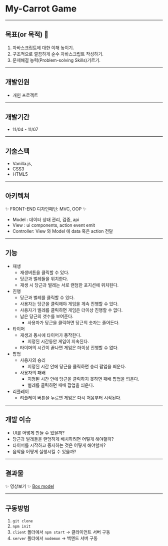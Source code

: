 # My-Carrot Game
---

## 목표(or 목적) :rocket: 
1. 자바스크립트에 대한 이해 높이기.
1. 구조적으로 깔끔하게 순수 자바스크립트 작성하기.
1. 문제해결 능력(Problem-solving Skills)기르기.
--- 
## 개발인원
- 개인 프로젝트
---

## 개발기간
- 11/04 - 11/07

---

## 기술스팩
- Vanilla.js,
- CSS3
- HTML5

---

## 아키텍쳐
:sparkles: FRONT-END 디자인패턴: MVC, OOP :sparkles:
- Model : 데이터 상태 관리, 검증, api
- View : ui components, action event emit
- Controller: View 와 Model 에 data 혹은 action 전달

---

## 기능
* 재생
	* 재생버튼을 클릭할 수 있다.
	* 당근과 벌레들을 위치한다.
    - 재생 시 당근과 벌레는 서로 랜덤한 포지션에 위치된다.
* 진행
	* 당근과 벌레를 클릭할 수 있다.
    - 사용자는 당근을 클릭해야 게임을 계속 진행할 수 있다.
    - 사용자가 벌레를 클릭하면 게임은 더이상 진행할 수 없다.
  * 남은 당근의 갯수를 보여준다. 
    - 사용자가 당근을 클릭하면 당근의 숫자는 줄어든다.
* 타이머
  * 재생과 동시에 타이머가 동작한다. 
    - 지정된 시간동안 게임이 지속된다.
  * 타이머의 시간이 끝나면 게임은 더이상 진행할 수 없다.
* 팝업
  * 사용자의 승리
    - 지정된 시간 안에 당근을 클릭하면 승리 팝업을 띄운다.
  * 사용자의 패배
    - 지정된 시간 안에 당근을 클릭하지 못하면 패배 팝업을 띄운다.
    - 벌레를 클릭하면 패배 팝업을 띄운다.
* 리플레이
  * 리플레이 버튼을 누르면 게임은 다시 처음부터 시작된다. 

---

## 개발 이슈
* UI를 어떻게 만들 수 있을까?
* 당근과 벌레들을 랜덤하게 배치하려면 어떻게 해야할까?
* 타이머를 시작하고 중지하는 것은 어떻게 해야할까?
* 음악을 어떻게 실행시킬 수 있을까?
---
## 결과물
:sparkles: 영상보기 :sparkles:
[Box model](https://developer.mozilla.org/en-US/docs/Web/CSS/box-sizing "Box model")

---

## 구동방법
1. `git clone`
1. `npm init`
1. `client` 폴더에서 `npm start` -> 클라이언트 서버 구동
1. `server` 폴더에서 `nodemon` -> 백엔드 서버 구동
